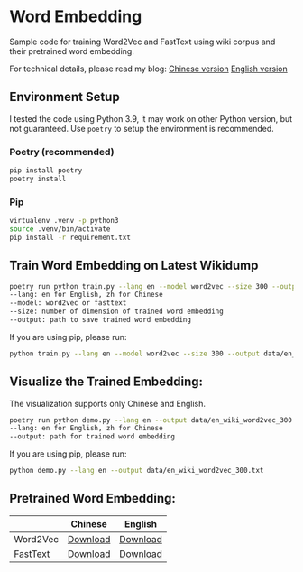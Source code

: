 # Word Embedding

Sample code for training Word2Vec and FastText using wiki corpus and their pretrained word embedding.

For technical details, please read my blog: [Chinese version](https://writings.jigfopsda.com/zh/posts/2019/wiki_word2vec_fasttext/) [English version](https://writings.jigfopsda.com/en/posts/2019/wiki_word2vec_fasttext/) 

## Environment Setup

I tested the code using Python 3.9, it may work on other Python version, but not guaranteed. Use `poetry` to setup the environment is recommended.

### Poetry (recommended)

```bash
pip install poetry
poetry install
```

### Pip

```bash
virtualenv .venv -p python3
source .venv/bin/activate
pip install -r requirement.txt
```

## Train Word Embedding on Latest Wikidump

```bash
poetry run python train.py --lang en --model word2vec --size 300 --output data/en_wiki_word2vec_300.txt
--lang: en for English, zh for Chinese
--model: word2vec or fasttext
--size: number of dimension of trained word embedding
--output: path to save trained word embedding
```

If you are using pip, please run:

```bash
python train.py --lang en --model word2vec --size 300 --output data/en_wiki_word2vec_300.txt
```

## Visualize the Trained Embedding:

The visualization supports only Chinese and English.

```bash
poetry run python demo.py --lang en --output data/en_wiki_word2vec_300.txt
--lang: en for English, zh for Chinese
--output: path for trained word embedding
```

If you are using pip, please run:
```bash
python demo.py --lang en --output data/en_wiki_word2vec_300.txt
```
## Pretrained Word Embedding:

| | Chinese | English |
|---|---|---|
| Word2Vec| [Download](https://drive.google.com/file/d/1rY9SMmYsgz0is3fgGkSQn3nDwc92ygd5/view?usp=sharing) | [Download](https://drive.google.com/file/d/12fkBMFubpg5oduN4KCTy5nHlHhOPObKr/view?usp=sharing) |
| FastText| [Download](https://drive.google.com/file/d/12o6EFoQGpaVhGwYrqvoXFiX__VG7-Uab/view?usp=sharing) | [Download](https://drive.google.com/file/d/1O8ck-y5Fw9llD3OwxDMah9nu4NcyNX54/view?usp=sharing) |
